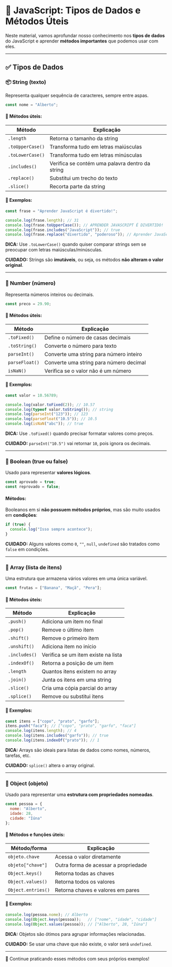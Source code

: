 
# 📘 JavaScript: Tipos de Dados e Métodos Úteis

Neste material, vamos aprofundar nosso conhecimento nos **tipos de dados** do JavaScript e aprender **métodos importantes** que podemos usar com eles.

---

## ✅ Tipos de Dados

### 📦 String (texto)

Representa qualquer sequência de caracteres, sempre entre aspas.

```js
const nome = "Alberto";
```

#### 🔧 Métodos úteis:

| Método           | Explicação                                           |
|------------------|------------------------------------------------------|
| `.length`        | Retorna o tamanho da string                          |
| `.toUpperCase()` | Transforma tudo em letras maiúsculas                |
| `.toLowerCase()` | Transforma tudo em letras minúsculas                |
| `.includes()`    | Verifica se contém uma palavra dentro da string     |
| `.replace()`     | Substitui um trecho do texto                         |
| `.slice()`       | Recorta parte da string                              |

#### 🧪 Exemplos:

```js
const frase = "Aprender JavaScript é divertido!";

console.log(frase.length); // 31
console.log(frase.toUpperCase()); // APRENDER JAVASCRIPT É DIVERTIDO!
console.log(frase.includes("JavaScript")); // true
console.log(frase.replace("divertido", "poderoso")); // Aprender JavaScript é poderoso!
```

**DICA:** Use `.toLowerCase()` quando quiser comparar strings sem se preocupar com letras maiúsculas/minúsculas.

**CUIDADO:** Strings são **imutáveis**, ou seja, os métodos **não alteram o valor original**.

---

### 🔢 Number (número)

Representa números inteiros ou decimais.

```js
const preco = 29.90;
```

#### 🔧 Métodos úteis:

| Método            | Explicação                                     |
|-------------------|------------------------------------------------|
| `.toFixed()`      | Define o número de casas decimais              |
| `.toString()`     | Converte o número para texto                   |
| `parseInt()`      | Converte uma string para número inteiro        |
| `parseFloat()`    | Converte uma string para número decimal        |
| `isNaN()`         | Verifica se o valor não é um número            |

#### 🧪 Exemplos:

```js
const valor = 10.56789;

console.log(valor.toFixed(2)); // 10.57
console.log(typeof valor.toString()); // string
console.log(parseInt("123")); // 123
console.log(parseFloat("10.5")); // 10.5
console.log(isNaN("abc")); // true
```

**DICA:** Use `.toFixed()` quando precisar formatar valores como preços.

**CUIDADO:** `parseInt("10.5")` vai retornar `10`, pois ignora os decimais.

---

### 🔁 Boolean (true ou false)

Usado para representar **valores lógicos**.

```js
const aprovado = true;
const reprovado = false;
```

#### Métodos:

Booleanos em si **não possuem métodos próprios**, mas são muito usados em **condições**:

```js
if (true) {
  console.log("Isso sempre acontece");
}
```

**CUIDADO:** Alguns valores como `0`, `""`, `null`, `undefined` são tratados como `false` em condições.

---

### 🧺 Array (lista de itens)

Uma estrutura que armazena vários valores em uma única variável.

```js
const frutas = ["Banana", "Maçã", "Pera"];
```

#### 🔧 Métodos úteis:

| Método         | Explicação                                      |
|----------------|--------------------------------------------------|
| `.push()`      | Adiciona um item no final                        |
| `.pop()`       | Remove o último item                             |
| `.shift()`     | Remove o primeiro item                           |
| `.unshift()`   | Adiciona item no início                          |
| `.includes()`  | Verifica se um item existe na lista              |
| `.indexOf()`   | Retorna a posição de um item                     |
| `.length`      | Quantos itens existem no array                   |
| `.join()`      | Junta os itens em uma string                     |
| `.slice()`     | Cria uma cópia parcial do array                  |
| `.splice()`    | Remove ou substitui itens                        |

#### 🧪 Exemplos:

```js
const itens = ["copo", "prato", "garfo"];
itens.push("faca"); // ["copo", "prato", "garfo", "faca"]
console.log(itens.length); // 4
console.log(itens.includes("garfo")); // true
console.log(itens.indexOf("prato")); // 1
```

**DICA:** Arrays são ideais para listas de dados como nomes, números, tarefas, etc.

**CUIDADO:** `splice()` altera o array original.

---

### 🧱 Object (objeto)

Usado para representar uma **estrutura com propriedades nomeadas**.

```js
const pessoa = {
  nome: "Alberto",
  idade: 28,
  cidade: "Iúna"
};
```

#### 🔧 Métodos e funções úteis:

| Método/forma        | Explicação                                |
|---------------------|--------------------------------------------|
| `objeto.chave`      | Acessa o valor diretamente                 |
| `objeto["chave"]`   | Outra forma de acessar a propriedade       |
| `Object.keys()`     | Retorna todas as chaves                    |
| `Object.values()`   | Retorna todos os valores                   |
| `Object.entries()`  | Retorna chaves e valores em pares          |

#### 🧪 Exemplos:

```js
console.log(pessoa.nome); // Alberto
console.log(Object.keys(pessoa));   // ["nome", "idade", "cidade"]
console.log(Object.values(pessoa)); // ["Alberto", 28, "Iúna"]
```

**DICA:** Objetos são ótimos para agrupar informações relacionadas.

**CUIDADO:** Se usar uma chave que não existe, o valor será `undefined`.

---

📘 Continue praticando esses métodos com seus próprios exemplos!
